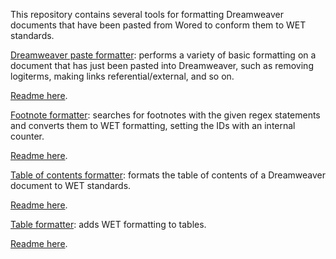This repository contains several tools for formatting Dreamweaver documents that have been pasted from Wored to conform them to WET standards.

[Dreamweaver paste formatter](https://commwebteam.github.io/gen_dw_format/dreamweaver_paste_formatter/dw_paste_format.html): performs a variety of basic formatting on a document that has just been pasted into Dreamweaver, such as removing logiterms, making links referential/external, and so on.

[Readme here](https://commwebteam.github.io/gen_dw_format/dreamweaver_paste_formatter/).

[Footnote formatter](https://commwebteam.github.io/gen_dw_format/footnote_formatter/footnote_gen.html): searches for footnotes with the given regex statements and converts them to WET formatting, setting the IDs with an internal counter.

[Readme here](https://commwebteam.github.io/gen_dw_format/footnote_formatter/).

[Table of contents formatter](https://commwebteam.github.io/gen_dw_format/table_of_contents_formatter/toc_format.html): formats the table of contents of a Dreamweaver document to WET standards.

[Readme here](https://commwebteam.github.io/gen_dw_format/table_of_contents_formatter/).

[Table formatter](https://commwebteam.github.io/gen_dw_format/table_formatter/table_formatter.html): adds WET formatting to tables.

[Readme here](https://commwebteam.github.io/gen_dw_format/table_formatter/).
